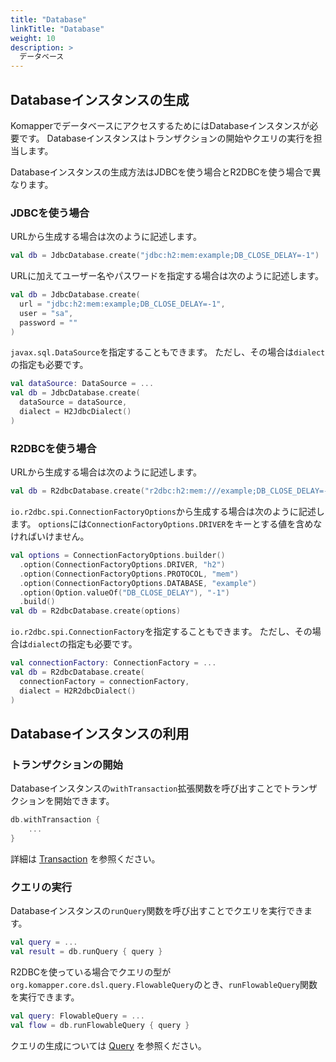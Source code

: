 ```yaml
---
title: "Database"
linkTitle: "Database"
weight: 10
description: >
  データベース
---
```


## Databaseインスタンスの生成

KomapperでデータベースにアクセスするためにはDatabaseインスタンスが必要です。
Databaseインスタンスはトランザクションの開始やクエリの実行を担当します。

Databaseインスタンスの生成方法はJDBCを使う場合とR2DBCを使う場合で異なります。

### JDBCを使う場合

URLから生成する場合は次のように記述します。

```kotlin
val db = JdbcDatabase.create("jdbc:h2:mem:example;DB_CLOSE_DELAY=-1")
```

URLに加えてユーザー名やパスワードを指定する場合は次のように記述します。

```kotlin
val db = JdbcDatabase.create(
  url = "jdbc:h2:mem:example;DB_CLOSE_DELAY=-1", 
  user = "sa", 
  password = ""
)
```

`javax.sql.DataSource`を指定することもできます。
ただし、その場合は`dialect`の指定も必要です。

```kotlin
val dataSource: DataSource = ...
val db = JdbcDatabase.create(
  dataSource = dataSource, 
  dialect = H2JdbcDialect()
)
```

### R2DBCを使う場合

URLから生成する場合は次のように記述します。

```kotlin
val db = R2dbcDatabase.create("r2dbc:h2:mem:///example;DB_CLOSE_DELAY=-1")
```

`io.r2dbc.spi.ConnectionFactoryOptions`から生成する場合は次のように記述します。
`options`には`ConnectionFactoryOptions.DRIVER`をキーとする値を含めなければいけません。

```kotlin
val options = ConnectionFactoryOptions.builder()
  .option(ConnectionFactoryOptions.DRIVER, "h2")
  .option(ConnectionFactoryOptions.PROTOCOL, "mem")
  .option(ConnectionFactoryOptions.DATABASE, "example")
  .option(Option.valueOf("DB_CLOSE_DELAY"), "-1")
  .build()
val db = R2dbcDatabase.create(options)
```

`io.r2dbc.spi.ConnectionFactory`を指定することもできます。
ただし、その場合は`dialect`の指定も必要です。

```kotlin
val connectionFactory: ConnectionFactory = ...
val db = R2dbcDatabase.create(
  connectionFactory = connectionFactory, 
  dialect = H2R2dbcDialect()
)
```

## Databaseインスタンスの利用

### トランザクションの開始

Databaseインスタンスの`withTransaction`拡張関数を呼び出すことでトランザクションを開始できます。

```kotlin
db.withTransaction {
    ...
}
```

詳細は [Transaction](../transaction/) を参照ください。

### クエリの実行

Databaseインスタンスの`runQuery`関数を呼び出すことでクエリを実行できます。

```kotlin
val query = ...
val result = db.runQuery { query }
```

R2DBCを使っている場合でクエリの型が`org.komapper.core.dsl.query.FlowableQuery`のとき、`runFlowableQuery`関数を実行できます。

```kotlin
val query: FlowableQuery = ...
val flow = db.runFlowableQuery { query }
```

クエリの生成については [Query](../query/) を参照ください。